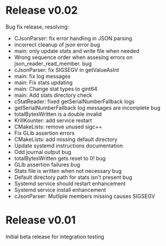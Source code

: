 # Release v0.02

Bug fix release, resolving:
 *  CJsonParser: fix error handling in JSON parsing
 *  incorrect cleanup of json error bug
 *  main: only update stats and write file when needed
 *  Wrong sequence order when assesing errors on json_reader_read_member. bug
 *  cJsonParser: fix SIGSEGV in getValueAsInt
 *  main: fix log messages
 *  main: Fix stats updating
 *  main: Change stat types to gint64
 *  main: Add stats directory check
 *  cStatReader: fixed getSerialNumberFallback logs
 *  getSerialNumberFallback log messages are incomplete bug
 *  totalBytesWritten is a double invalid
 *  KrillKounter: add service restart
 *  CMakeLists: remove unused sigc++
 *  Fix GLib assertion errors
 *  CMakeLists: add missing default directory
 *  Update systemd instructions documentation
 *  Odd journal output bug
 *  totalBytesWritten gets reset to 0! bug
 *  GLib assertion failures bug
 *  Stats file is written when not necessary bug
 *  Default directory path for stats isn't present bug
 *  Systemd service should restart enhancement
 *  Systemd service install enhancement
 *  cJsonParser: Mutliple members missing causes SIGSEGV

# Release v0.01

Initial beta release for integration testing
